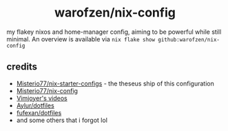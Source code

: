 <div align=center>

# warofzen/nix-config

</div>

my flakey nixos and home-manager config, aiming to be powerful while still minimal. An overview is available via `nix flake show github:warofzen/nix-config`

## credits

- [Misterio77/nix-starter-configs](https://github.com/Misterio77/nix-starter-configs/) - the theseus ship of this configuration
- [Misterio77/nix-config](https://github.com/Misterio77/nix-config/)
- [Vimjoyer's videos](https://www.youtube.com/@vimjoyer)
- [Aylur/dotfiles](https://github.com/Aylur/dotfiles)
- [fufexan/dotfiles](https://github.com/fufexan/dotfiles)
- and some others that i forgot lol

